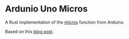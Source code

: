 # Ardunio Uno Micros

A Rust implementation of the [micros](https://www.arduino.cc/reference/en/language/functions/time/micros/) function from Arduino.

Based on this [blog post](https://blog.rahix.de/005-avr-hal-millis/).
